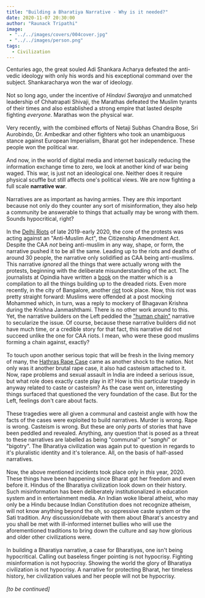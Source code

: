 ```yaml
---
title: "Building a Bharatiya Narrative - Why is it needed?"
date: 2020-11-07 20:30:00
author: "Raunack Tripathi"
image: 
 - "../../images/covers/004cover.jpg"
 - "../../images/person.png"
tags:
  - Civilization
---
```


Centuries ago, the great souled Adi Shankara Acharya defeated the anti-vedic ideology with only his words and his exceptional command over the subject. Shankaracharya won the war of ideology.
<br><br>
Not so long ago, under the incentive of *Hindavi Swarajya* and unmatched leadership of Chhatrapati Shivaji, the Marathas defeated the Muslim tyrants of their times and also established a strong empire that lasted despite fighting *everyone*. Marathas won the physical war.
<br><br>
Very recently, with the combined efforts of Netaji Subhas Chandra Bose, Sri Aurobindo, Dr. Ambedkar and other fighters who took an unambiguous stance against European Imperialism, Bharat got her independence. These people won the political war.
<br><br>
And now, in the world of digital media and internet basically reducing the information exchange time to zero, we look at another kind of war being waged. This war, is just not an ideological one. Neither does it require physical scuffle but still affects one's political views. We are now fighting a full scale **narrative war**.
<br><br>
Narratives are as important as having armies. They are *this* important because not only do they counter any sort of misinformation, they also help a community be answerable to things that actually may be wrong with them. Sounds hypocritical, right?
<br><br>
In the <a href="https://www.opindia.com/tag/delhi-anti-hindu-riots-ground-report/" class="link">Delhi Riots</a> of late 2019-early 2020, the core of the protests was acting against an "Anti-Muslim Act", the Citizenship Amendment Act. Despite the CAA *not* being anti-muslim in any way, shape, or form, the narrative pushed it to be all the same. Leading up to the riots and deaths of around 30 people, the narrative only solidified as CAA being anti-muslims. This narrative *ignored* all the things that were actually wrong with the protests, beginning with the deliberate misunderstanding of the act. The journalists at Opindia have written a <a href="https://www.amazon.in/Delhi-Anti-Hindu-Macabre-Violence-December-ebook/dp/B08DNNWNXR/ref=sr_1_1?crid=1IAO590LX875A&dchild=1&keywords=delhi+anti-hindu+riots+2020&sprefix=delhi+anti%2Caps%2C318&sr=8-1" class="link">book</a> on the matter which is a compilation to all the things building up to the dreaded riots. Even more recently, in the city of Bangalore, another <a href="https://economictimes.indiatimes.com/news/politics-and-nation/online-hate-turns-into-street-violence-claims-3-lives-in-bengaluru-140-arrested/articleshow/77516669.cms" class="link">riot</a> took place. Now, this riot was pretty straight forward: Muslims were offended at a post mocking Mohammed which, in turn, was a reply to mockery of Bhagavan Krishna during the Krishna Janmashthami. There is no other work around to this. Yet, the narrative builders on the Left peddled the <a href="https://www.newindianexpress.com/cities/bengaluru/2020/aug/14/watch--youth-form-human-chain-to-protect-hanuman-temple-from-rioters-in-bengaluru-2183111.html" class="link">"human chain"</a> narrative to secularize the issue. Of course, because these narrative builders did not have much time, or a credible story for that fact, this narrative did not succeed unlike the one for CAA riots. I mean, who were these good muslims forming a chain against, exactly?
<br><br>
To touch upon another serious topic that will be fresh in the living memory of many, the <a href="https://en.wikipedia.org/wiki/2020_Hathras_gang_rape_and_murder" class="link">Hathras Rape Case</a> came as another shock to the nation. Not only was it another brutal rape case, it also had casteism attached to it. Now, rape problems and sexual assault in India are indeed a serious issue, but what role does exactly caste play in it? How is this particular tragedy in anyway related to caste or casteism? As the case went on, interesting things surfaced that questioned the very foundation of the case. But for the Left, feelings don't care about facts.
<br><br>
These tragedies were all given a communal and casteist angle with how the facts of the cases were exploited to build narratives. Murder is wrong. Rape is wrong. Casteism is wrong. But these are only *parts* of stories that have been peddled and revealed. Anything, any question that is posed as a threat to these narratives are labelled as being "communal" or "*sanghi*" or "bigotry". The Bharatiya civilization was again put to question in regards to it's pluralistic identity and it's tolerance. All, on the basis of half-assed narratives.
<br><br>
Now, the above mentioned incidents took place only in *this* year, 2020. These things have been happening since Bharat got her freedom and even before it. Hindus of the Bharatiya civilization look down on their history. Such misinformation has been deliberately institutionalized in education system and in entertainment media. An Indian woke liberal atheist, who may only be a Hindu because Indian Constitution does not recognize atheism, will not know anything beyond the oh, so oppressive caste system or the Sati tradition. Any discussion/debate with them about Bharat's ancestry and you shall be met with ill-informed internet bullies who will use the aforementioned traditions to bring down the culture and say how glorious and older other civilizations were.
<br><br>
In building a Bharatiya narrative, a case for Bharatiyas, one isn't being hypocritical. Calling out baseless finger pointing is not hypocrisy. Fighting misinformation is not hypocrisy. Showing the world the glory of Bharatiya civilization is not hypocrisy. A narrative for protecting Bharat, her timeless history, her civilization values and her people will not be hypocrisy.
<br><br>
*[to be continued]*